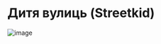 # Дитя вулиць (Streetkid)

![image](https://static.wikia.nocookie.net/cyberpunk/images/9/90/Street_kid_bg.png)

